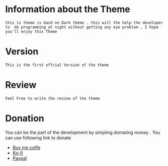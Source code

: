 
# Information about the Theme 
    this is theme is basd on Dark theme . this will the help the developer to  do programming at night without getting any eye problem , I hope you'll enjoy this Theme 

# Version 
    This is the first offcial Version of the theme 
# Review 
    Feel Free to write the review of the theme
# Donation 
You can be the part of the development by simpling  domating money . You can use following link to donate 
* [Buy me coffe](https://www.buymeacoffee.com/Deadshot0x7/semicolon-py)
* [Ko-fi](https://ko-fi.com/post/Semicolon-py-R6R1IH832)
* [Paypal](https://www.paypal.com/paypalme/Deadshot0x7)
